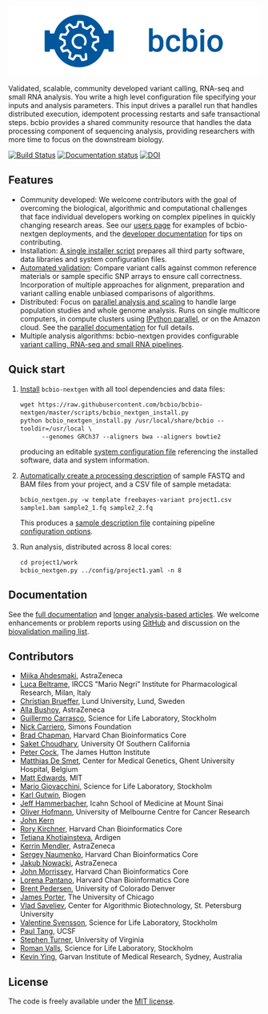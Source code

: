 ![bcbio banner](https://raw.githubusercontent.com/bcbio/bcbio-nextgen/master/docs/contents/images/banner.png)

Validated, scalable, community developed variant calling, RNA-seq and small RNA analysis. You write a high level configuration file specifying your inputs and analysis parameters. This input drives a parallel run that handles distributed execution, idempotent processing restarts and safe transactional steps. bcbio provides a shared community resource that handles the data processing component of sequencing analysis, providing researchers with more time to focus on the downstream biology.

[![Build Status](https://travis-ci.org/bcbio/bcbio-nextgen.svg?branch=master)](https://travis-ci.org/bcbio/bcbio-nextgen)
[![Documentation status](https://readthedocs.org/projects/bcbio-nextgen/badge/?version=latest)](https://bcbio-nextgen.readthedocs.io/en/latest/?badge=latest)
[![DOI](https://zenodo.org/badge/DOI/10.5281/zenodo.3564938.svg)](https://doi.org/10.5281/zenodo.3564938)

## Features

* Community developed: We welcome contributors with the goal of overcoming the biological, algorithmic and computational challenges that face individual developers working on complex pipelines in quickly changing research areas. See our [users page](https://bcbio-nextgen.readthedocs.io/en/latest/contents/about.html#users) for examples of bcbio-nextgen deployments, and the [developer documentation](https://bcbio-nextgen.readthedocs.io/en/latest/contents/development.html) for tips on contributing.
* Installation: [A single installer script](https://bcbio-nextgen.readthedocs.io/en/latest/contents/installation.html#automated) prepares all third party software, data libraries and system configuration files.
* [Automated validation](https://bcb.io/2014/05/12/wgs-trio-variant-evaluation/): Compare variant calls against common reference materials or sample specific SNP arrays to ensure call correctness. Incorporation of multiple approaches for alignment, preparation and variant calling enable unbiased comparisons of algorithms.
* Distributed: Focus on [parallel analysis and scaling](https://bcb.io/2013/05/22/scaling-variant-detection-pipelines-for-whole-genome-sequencing-analysis/) to handle large population studies and whole genome analysis. Runs on single multicore computers, in compute clusters using [IPython parallel](https://ipyparallel.readthedocs.io/en/latest/), or on the Amazon cloud. See the [parallel documentation](https://bcbio-nextgen.readthedocs.org/en/latest/contents/parallel.html) for full details.
* Multiple analysis algorithms: bcbio-nextgen provides configurable [variant calling, RNA-seq and small RNA pipelines](https://bcbio-nextgen.readthedocs.io/en/latest/contents/pipelines.html).

## Quick start

1. [Install](https://bcbio-nextgen.readthedocs.io/en/latest/contents/installation.html#automated) `bcbio-nextgen` with all tool dependencies and data files:
    ```shell script
    wget https://raw.githubusercontent.com/bcbio/bcbio-nextgen/master/scripts/bcbio_nextgen_install.py
    python bcbio_nextgen_install.py /usr/local/share/bcbio --tooldir=/usr/local \
          --genomes GRCh37 --aligners bwa --aligners bowtie2
    ```
   producing an editable [system configuration file](https://github.com/bcbio/bcbio-nextgen/blob/master/config/bcbio_system.yaml) referencing the installed software, data and system information.

1. [Automatically create a processing description](https://bcbio-nextgen.readthedocs.io/en/latest/contents/configuration.html#automated-sample-configuration) of sample FASTQ and BAM files from your project, and a CSV file of sample metadata:
    ```shell script
    bcbio_nextgen.py -w template freebayes-variant project1.csv sample1.bam sample2_1.fq sample2_2.fq
    ```
    This produces a [sample description file](https://github.com/bcbio/bcbio-nextgen/blob/master/config/bcbio_sample.yaml) containing pipeline [configuration options](https://bcbio-nextgen.readthedocs.io/en/latest/contents/configuration.html).

1.  Run analysis, distributed across 8 local cores:
    ```shell script
    cd project1/work
    bcbio_nextgen.py ../config/project1.yaml -n 8
    ```

## Documentation

See the [full documentation](https://bcbio-nextgen.readthedocs.io/en/latest/) and [longer analysis-based articles](https://bcb.io). We welcome enhancements or problem reports using [GitHub](https://github.com/bcbio/bcbio-nextgen/issues) and discussion on the [biovalidation mailing list](https://groups.google.com/d/forum/biovalidation).

## Contributors

* [Miika Ahdesmaki](https://github.com/mjafin), AstraZeneca
* [Luca Beltrame](https://github.com/lbeltrame), IRCCS "Mario Negri" Institute for Pharmacological Research, Milan, Italy
* [Christian Brueffer](https://github.com/cbrueffer), Lund University, Lund, Sweden
* [Alla Bushoy](https://github.com/abushoy), AstraZeneca
* [Guillermo Carrasco](https://github.com/guillermo-carrasco), Science for Life Laboratory, Stockholm
* [Nick Carriero](https://www.simonsfoundation.org/team/nick-carriero/), Simons Foundation
* [Brad Chapman](https://github.com/chapmanb), Harvard Chan Bioinformatics Core
* [Saket Choudhary](https://github.com/saketkc), University Of Southern California
* [Peter Cock](https://github.com/peterjc), The James Hutton Institute
* [Matthias De Smet](https://github.com/matthdsm), Center for Medical Genetics, Ghent University Hospital, Belgium
* [Matt Edwards](https://github.com/matted), MIT
* [Mario Giovacchini](https://github.com/mariogiov), Science for Life Laboratory, Stockholm
* [Karl Gutwin](https://twitter.com/kgutwin), Biogen
* [Jeff Hammerbacher](https://github.com/hammer), Icahn School of Medicine at Mount Sinai
* [Oliver Hofmann](https://umccr.github.io/), University of Melbourne Centre for Cancer Research
* [John Kern](https://github.com/kern3020)
* [Rory Kirchner](https://github.com/roryk), Harvard Chan Bioinformatics Core
* [Tetiana Khotiainsteva](https://github.com/tetianakh), Ardigen
* [Kerrin Mendler](https://github.com/kmendler), AstraZeneca
* [Sergey Naumenko](https://github.com/naumenko-sa), Harvard Chan Bioinformatics Core
* [Jakub Nowacki](https://github.com/jsnowacki), AstraZeneca
* [John Morrissey](https://github.com/jwm), Harvard Chan Bioinformatics Core
* [Lorena Pantano](https://github.com/lpantano), Harvard Chan Bioinformatics Core
* [Brent Pedersen](https://github.com/brentp), University of Colorado Denver
* [James Porter](https://github.com/porterjamesj), The University of Chicago
* [Vlad Saveliev](https://github.com/vladsaveliev), Center for Algorithmic Biotechnology, St. Petersburg University
* [Valentine Svensson](https://github.com/vals), Science for Life Laboratory, Stockholm
* [Paul Tang](https://github.com/tanglingfung), UCSF
* [Stephen Turner](https://github.com/stephenturner), University of Virginia
* [Roman Valls](https://github.com/brainstorm), Science for Life Laboratory, Stockholm
* [Kevin Ying](https://github.com/kevyin), Garvan Institute of Medical Research, Sydney, Australia

## License

The code is freely available under the [MIT license](https://opensource.org/licenses/mit-license.html).
